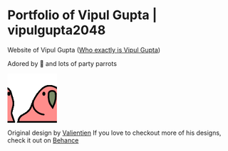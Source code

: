 # Portfolio of Vipul Gupta | vipulgupta2048

Website of Vipul Gupta ([Who exactly is Vipul Gupta](https://mixstersite.wordpress.com/aboutvipulgupta2048/))


Adored by 🐣 and lots of party parrots

<img src="./img/party.gif" align="center">

Original design by [Valientien](https://github.com/valentinsld/)
If you love to checkout more of his designs, check it out on [Behance](https://www.behance.net/valentinsld)
